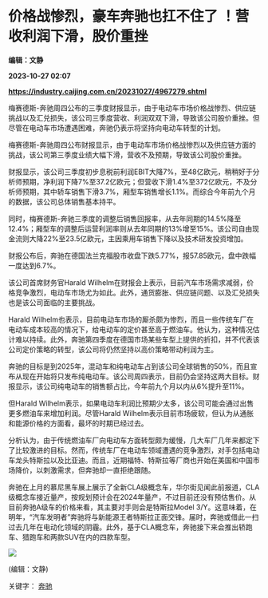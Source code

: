 # 价格战惨烈，豪车奔驰也扛不住了 ！营收利润下滑，股价重挫
**编辑：文静**

**2023-10-27 02:07**

**https://industry.caijing.com.cn/20231027/4967279.shtml**

梅赛德斯-奔驰周四公布的三季度财报显示，由于电动车市场价格战惨烈、供应链挑战以及汇兑损失，该公司三季度营收、利润双双下滑，导致该公司股价重挫。但尽管在电动车市场遭遇困难，奔驰仍表示将坚持向电动车转型的计划。

梅赛德斯-奔驰周四公布财报显示，由于电动车市场价格战惨烈以及供应链方面的挑战，该公司第三季度业绩大幅下滑，营收不及预期，导致该公司股价重挫。

财报显示，该公司三季度初步息税前利润EBIT大降7%，至48亿欧元，稍稍好于分析师预期，净利润下降7%至37.2亿欧元；但营收下滑1.4%至372亿欧元，不及分析师预期，其中轿车销售下滑3.7%，厢型车销售增长1.1%。而综合今年前九个月的数据，该公司总体销售基本持平。

同时，梅赛德斯-奔驰三季度的调整后销售回报率，从去年同期的14.5%降至12.4%；厢型车的调整后运营利润率则从去年同期的13%增至15%。该公司自由现金流则大降22%至23.5亿欧元，主因乘用车销售下降以及技术研发投资增加。

财报公布后，奔驰在德国法兰克福股市收盘下跌5.77%，报57.85欧元，盘中跌幅一度达到6.7%。

该公司首席财务官Harald Wilhelm在财报会上表示，目前汽车市场需求减弱，价格竞争激烈，电动车市场尤为如此。此外，通货膨胀、供应链问题、以及汇兑损失也是该公司面临的主要挑战。

Harald Wilhelm也表示，目前电动车市场的厮杀颇为惨烈，而且一些传统车厂在电动车成本较高的情况下，给电动车的定价甚至高于燃油车。他认为，这种情况估计难以持续。此外，奔驰第四季度在德国市场某些车型上提供的折扣，并不代表该公司定价策略的转型，该公司将仍然坚持以高价策略带动利润为主。

奔驰的目标是到2025年，混动车和纯电动车占到该公司全球销售的50%，而且宣布从现在开始将只发布纯电动车。该公司周四表示，目前仍会坚持这两大目标。财报显示，该公司纯电动车的销售额占比，今年前九个月以内从6%提升至11%。

但Harald Wilhelm表示，如果电动车利润比预期少太多，该公司可能会通过出售更多燃油车来增加利润。尽管Harald Wilhelm表示目前市场疲软，但认为从通胀和能源价格的方面看，最坏的时期已经过去。

分析认为，由于传统燃油车厂向电动车方面转型颇为缓慢，几大车厂几年来都定下了比较激进的目标。然而，传统车厂在电动车领域遭遇的竞争激烈，对手包括电动车龙头特斯拉以及比亚迪。而且，近期福特、特斯拉等厂商也开始在美国和中国市场降价，以刺激需求，但奔驰却一直拒绝跟随。

奔驰在上月的慕尼黑车展上展示了全新CLA级概念车，华尔街见闻此前报道，CLA级概念车接近量产，按规划预计会在2024年量产，不过目前还没有预估售价。从目前奔驰A级车的价格来看，其主要对手则会是特斯拉Model 3/Y。这意味着，在明年，“汽车发明者”奔驰将与新能源王者特斯拉正面交锋。届时，奔驰或借此一扫过去几年在电动化领域的阴霾。此外，基于CLA概念车，奔驰接下来会推出轿跑车、猎跑车和两款SUV在内的四款车型。

![](https://tx1.cdn.caijing.com.cn/2014-03-27/114048455.jpg)

(编辑：文静)

关键字： [奔驰](https://app.caijing.com.cn/tags.php?tag=%E5%A5%94%E9%A9%B0 "奔驰")